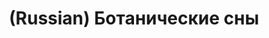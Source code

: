 ---
layout: default
category: mega
lang: en
title: (Russian) Ботанические сны
slug: nerd-on-xkcd
tags: baka-baka fun numbers stuff 
postid: 280
translated: no
---